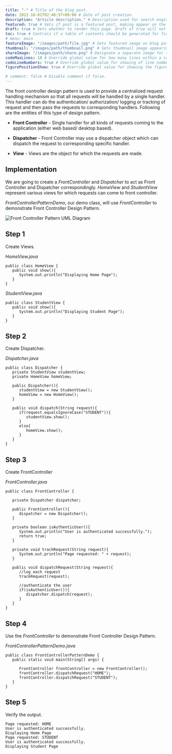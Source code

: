 ```yaml
---
title: "-" # Title of the blog post.
date: 2022-10-01T02:48:57+09:00 # Date of post creation.
description: "Article description." # Description used for search engine.
featured: true # Sets if post is a featured post, making appear on the home page side bar.
draft: true # Sets whether to render this page. Draft of true will not be rendered.
toc: true # Controls if a table of contents should be generated for first-level links automatically.
# menu: main
featureImage: "/images/path/file.jpg" # Sets featured image on blog post.
thumbnail: "/images/path/thumbnail.png" # Sets thumbnail image appearing inside card on homepage.
shareImage: "/images/path/share.png" # Designate a separate image for social media sharing.
codeMaxLines: 10 # Override global value for how many lines within a code block before auto-collapsing.
codeLineNumbers: true # Override global value for showing of line numbers within code block.
figurePositionShow: true # Override global value for showing the figure label.

# comment: false # Disable comment if false.
---
```


  

The front controller design pattern is used to provide a centralized request handling mechanism so that all requests will be handled by a single handler. This handler can do the authentication/ authorization/ logging or tracking of request and then pass the requests to corresponding handlers. Following are the entities of this type of design pattern.

-   **Front Controller** - Single handler for all kinds of requests coming to the application (either web based/ desktop based).
    
-   **Dispatcher** - Front Controller may use a dispatcher object which can dispatch the request to corresponding specific handler.
    
-   **View** - Views are the object for which the requests are made.
    

## Implementation

We are going to create a _FrontController_ and _Dispatcher_ to act as Front Controller and Dispatcher correspondingly. _HomeView_ and _StudentView_ represent various views for which requests can come to front controller.

_FrontControllerPatternDemo_, our demo class, will use _FrontController_ to demonstrate Front Controller Design Pattern.

![Front Controller Pattern UML Diagram](https://www.tutorialspoint.com/design_pattern/images/frontcontroller_pattern_uml_diagram.jpg)

## Step 1

Create Views.

_HomeView.java_

```
public class HomeView {
   public void show(){
      System.out.println("Displaying Home Page");
   }
}
```

_StudentView.java_

```
public class StudentView {
   public void show(){
      System.out.println("Displaying Student Page");
   }
}
```

## Step 2

Create Dispatcher.

_Dispatcher.java_

```
public class Dispatcher {
   private StudentView studentView;
   private HomeView homeView;
   
   public Dispatcher(){
      studentView = new StudentView();
      homeView = new HomeView();
   }

   public void dispatch(String request){
      if(request.equalsIgnoreCase("STUDENT")){
         studentView.show();
      }
      else{
         homeView.show();
      }
   }
}
```

## Step 3

Create FrontController

_FrontController.java_

```
public class FrontController {

   private Dispatcher dispatcher;

   public FrontController(){
      dispatcher = new Dispatcher();
   }

   private boolean isAuthenticUser(){
      System.out.println("User is authenticated successfully.");
      return true;
   }

   private void trackRequest(String request){
      System.out.println("Page requested: " + request);
   }

   public void dispatchRequest(String request){
      //log each request
      trackRequest(request);
      
      //authenticate the user
      if(isAuthenticUser()){
         dispatcher.dispatch(request);
      }
   }
}
```

## Step 4

Use the _FrontController_ to demonstrate Front Controller Design Pattern.

_FrontControllerPatternDemo.java_

```
public class FrontControllerPatternDemo {
   public static void main(String[] args) {
   
      FrontController frontController = new FrontController();
      frontController.dispatchRequest("HOME");
      frontController.dispatchRequest("STUDENT");
   }
}
```

## Step 5

Verify the output.

```
Page requested: HOME
User is authenticated successfully.
Displaying Home Page
Page requested: STUDENT
User is authenticated successfully.
Displaying Student Page

```